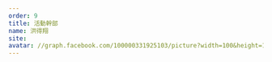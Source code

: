 ```yaml
---
order: 9
title: 活動幹部
name: 洪得翔
site:
avatar: //graph.facebook.com/100000331925103/picture?width=100&height=100
---
```


<!-- 這邊應該放介紹 -->
